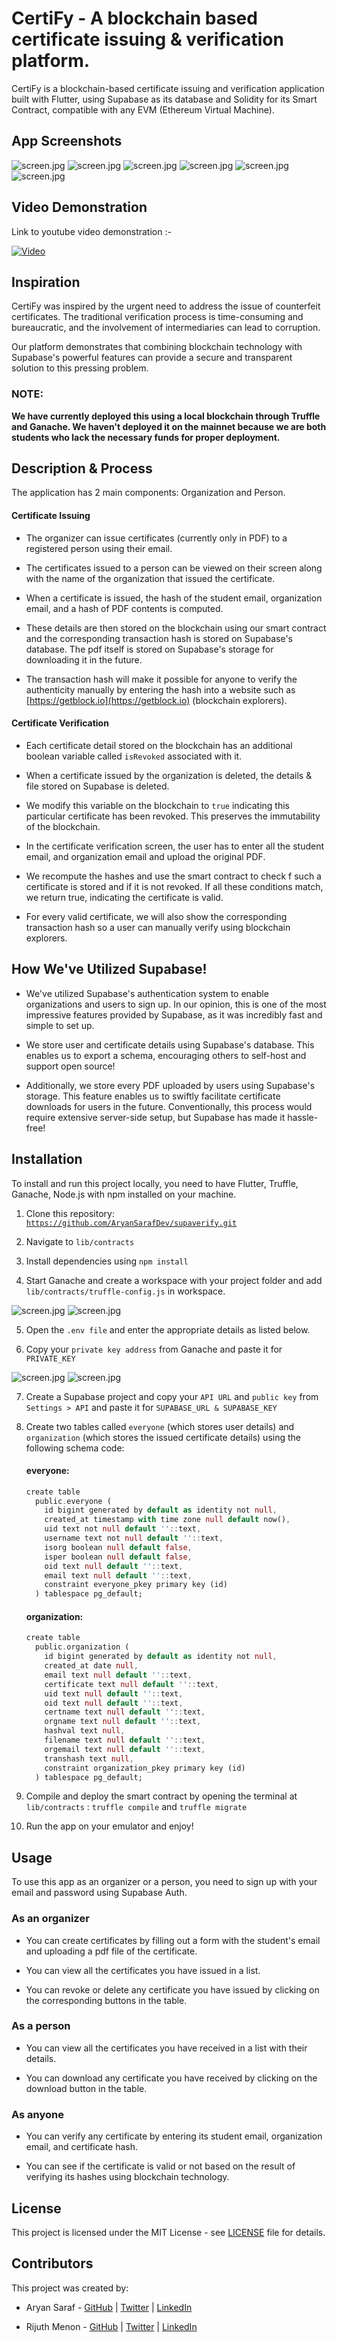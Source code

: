 # CertiFy - A blockchain based certificate issuing & verification platform.

CertiFy is a blockchain-based certificate issuing and verification application built with Flutter, using Supabase as its database and Solidity for its Smart Contract, compatible with any EVM (Ethereum Virtual Machine).


## App Screenshots
![screen.jpg](https://github.com/AryanSarafDev/supaverify/blob/master/screenshots/1.jpg)
![screen.jpg](https://github.com/AryanSarafDev/supaverify/blob/master/screenshots/2.jpg)
![screen.jpg](https://github.com/AryanSarafDev/supaverify/blob/master/screenshots/3.jpg)
![screen.jpg](https://github.com/AryanSarafDev/supaverify/blob/master/screenshots/4.jpg)
![screen.jpg](https://github.com/AryanSarafDev/supaverify/blob/master/screenshots/5.jpg)
![screen.jpg](https://github.com/AryanSarafDev/supaverify/blob/master/screenshots/6.jpg)


## Video Demonstration
Link to youtube video demonstration :-

[![Video](https://img.youtube.com/vi/geXSkIU9hW4/0.jpg)](https://www.youtube.com/watch?v=geXSkIU9hW4)
## Inspiration

CertiFy was inspired by the urgent need to address the issue of counterfeit certificates. The traditional verification process is time-consuming and bureaucratic, and the involvement of intermediaries can lead to corruption.

Our platform demonstrates that combining blockchain technology with Supabase's powerful features can provide a secure and transparent solution to this pressing problem.

### NOTE:

**We have currently deployed this using a local blockchain through Truffle and Ganache. We haven't deployed it on the mainnet because we are both students who lack the necessary funds for proper deployment.**

## Description & Process

The application has 2 main components: Organization and Person.

#### Certificate Issuing

* The organizer can issue certificates (currently only in PDF) to a registered person using their email.
    
* The certificates issued to a person can be viewed on their screen along with the name of the organization that issued the certificate.
    
* When a certificate is issued, the hash of the student email, organization email, and a hash of PDF contents is computed.
    
* These details are then stored on the blockchain using our smart contract and the corresponding transaction hash is stored on Supabase's database. The pdf itself is stored on Supabase's storage for downloading it in the future.
    
* The transaction hash will make it possible for anyone to verify the authenticity manually by entering the hash into a website such as [https://getblock.io](https://getblock.io) (blockchain explorers).
    
#### Certificate Verification
    
* Each certificate detail stored on the blockchain has an additional boolean variable called `isRevoked` associated with it.
    
* When a certificate issued by the organization is deleted, the details & file stored on Supabase is deleted.
    
* We modify this variable on the blockchain to `true` indicating this particular certificate has been revoked. This preserves the immutability of the blockchain.
    
* In the certificate verification screen, the user has to enter all the student email, and organization email and upload the original PDF.
    
* We recompute the hashes and use the smart contract to check f such a certificate is stored and if it is not revoked. If all these conditions match, we return true, indicating the certificate is valid.
    
* For every valid certificate, we will also show the corresponding transaction hash so a user can manually verify using blockchain explorers.
    
## How We've Utilized Supabase!

* We've utilized Supabase's authentication system to enable organizations and users to sign up. In our opinion, this is one of the most impressive features provided by Supabase, as it was incredibly fast and simple to set up.

* We store user and certificate details using Supabase's database. This enables us to export a schema, encouraging others to self-host and support open source!

* Additionally, we store every PDF uploaded by users using Supabase's storage. This feature enables us to swiftly facilitate certificate downloads for users in the future. Conventionally, this process would require extensive server-side setup, but Supabase has made it hassle-free!

## Installation

To install and run this project locally, you need to have Flutter, Truffle, Ganache, Node.js with npm installed on your machine.

1. Clone this repository: [`https://github.com/AryanSarafDev/supaverify.git`](https://github.com/AryanSarafDev/supaverify.git)
    
2. Navigate to `lib/contracts`
    
3. Install dependencies using `npm install`
    
4. Start Ganache and create a workspace with your project folder and add `lib/contracts/truffle-config.js` in workspace.

![screen.jpg](https://github.com/AryanSarafDev/supaverify/blob/master/screenshots/install_1.jpg)
![screen.jpg](https://github.com/AryanSarafDev/supaverify/blob/master/screenshots/install_2.jpg)
    
5. Open the `.env file` and enter the appropriate details as listed below.
    
6. Copy your `private key address` from Ganache and paste it for `PRIVATE_KEY`
    
![screen.jpg](https://github.com/AryanSarafDev/supaverify/blob/master/screenshots/install_3.jpg)
![screen.jpg](https://github.com/AryanSarafDev/supaverify/blob/master/screenshots/install_4.jpg)
    
7. Create a Supabase project and copy your `API URL` and `public key` from `Settings > API` and paste it for `SUPABASE_URL & SUPABASE_KEY`
    
8. Create two tables called `everyone` (which stores user details) and `organization` (which stores the issued certificate details) using the following schema code:
    
    #### everyone:
    
    ```dart
    create table
      public.everyone (
        id bigint generated by default as identity not null,
        created_at timestamp with time zone null default now(),
        uid text not null default ''::text,
        username text not null default ''::text,
        isorg boolean null default false,
        isper boolean null default false,
        oid text null default ''::text,
        email text null default ''::text,
        constraint everyone_pkey primary key (id)
      ) tablespace pg_default;
    ```
    
    #### organization:
    
    ```dart
    create table
      public.organization (
        id bigint generated by default as identity not null,
        created_at date null,
        email text null default ''::text,
        certificate text null default ''::text,
        uid text null default ''::text,
        oid text null default ''::text,
        certname text null default ''::text,
        orgname text null default ''::text,
        hashval text null,
        filename text null default ''::text,
        orgemail text null default ''::text,
        transhash text null,
        constraint organization_pkey primary key (id)
      ) tablespace pg_default;
    ```
    
9. Compile and deploy the smart contract by opening the terminal at `lib/contracts` : `truffle compile` and `truffle migrate`
    
10. Run the app on your emulator and enjoy!
    

## Usage

To use this app as an organizer or a person, you need to sign up with your email and password using Supabase Auth.

### As an organizer

* You can create certificates by filling out a form with the student's email and uploading a pdf file of the certificate.
    
* You can view all the certificates you have issued in a list.
    
* You can revoke or delete any certificate you have issued by clicking on the corresponding buttons in the table.
    

### As a person

* You can view all the certificates you have received in a list with their details.
    
* You can download any certificate you have received by clicking on the download button in the table.
    

### As anyone

* You can verify any certificate by entering its student email, organization email, and certificate hash.
    
* You can see if the certificate is valid or not based on the result of verifying its hashes using blockchain technology.




## License

This project is licensed under the MIT License - see [LICENSE](LICENSE) file for details.

## Contributors

This project was created by:

* Aryan Saraf - [GitHub](https://github.com/aryansarafdev) | [Twitter](https://twitter.com/Gold_24_Gold?s=20) | [LinkedIn](https://www.linkedin.com/in/aryan-saraf-43791524b/)
    
* Rijuth Menon - [GitHub](https://github.com/MarkisDev) | [Twitter](https://twitter.com/markisdev) | [LinkedIn](https://linkedin.com/in/rijuthmenon)
